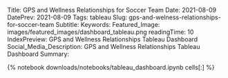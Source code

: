 Title: GPS and Wellness Relationships for Soccer Team
Date: 2021-08-09
DatePrev: 2021-08-09
Tags: tableau
Slug: gps-and-welness-relationships-for-soccer-team
Subtitle:
Keywords:
Featured_Image: images/featured_images/dashboard_tableau.png
readingTime: 10
IndexPreview: GPS and Wellness Relationships Tableau Dashboard
Social_Media_Description: GPS and Wellness Relationships Tableau Dashboard
Summary:

{% notebook downloads/notebooks/tableau_dashboard.ipynb cells[:] %}
